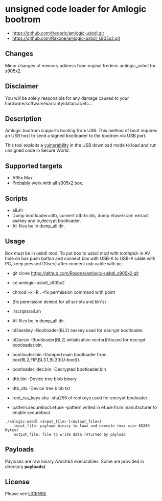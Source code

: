 # unsigned code loader for Amlogic bootrom

* https://github.com/frederic/amlogic-usbdl.git
* https://github.com/Raxone/amlogic-usbdl_s905x2.git

## Changes 
Minor changes of memory address from orginal frederic amlogic_usbdl for s905x2.

## Disclaimer
You will be solely responsible for any damage caused to your hardware/software/warranty/data/cat/etc...

## Description
Amlogic bootrom supports booting from USB. This method of boot requires an USB host to send a signed bootloader to the bootrom via USB port.

This tool exploits a [vulnerability](https://fredericb.info/2021/02/amlogic-usbdl-unsigned-code-loader-for-amlogic-bootrom.html) in the USB download mode to load and run unsigned code in Secure World.

## Supported targets
* A95x Max 
* Probably work with all s905x2 box.

## Scripts
* all.sh		
* Dump bootloader+dtb, convert dtb to dts, dump efuse/sram extract asekey and iv,decrypt bootloader.
* All files be in dump_all dir.


## Usage
Box must be in usbdl mod.
To put box to usbdl mod with toothpick in AV hole on box push button and connect box with USB-A to USB-A cable with PC, keep pressed (10sec) after connect usb cable with pc.

* git clone https://github.com/Raxone/amlogic-usbdl_s905x2.git

* cd amlogic-usbdl_s905x2

* chmod +x -R .    -fix permission command with point
* (fix permission denied for all scripts and bin's)
* ./scripts/all.sh        

* All files be in dump_all dir.
* bl2aeskey -Bootloader(BL2) aeskey used for decrypt bootloader.
* bl2aesiv  -Bootloader(BL2) initialization vector(IV)used for decrypt bootloader.bin.
* bootloader.bin -Dumped main bootloader from box(BL2,FIP,BL3.1,BL33(U-boot)).
* bootloader_dec.bin -Decrypted bootloader.bin
* dtb.bin  -Device tree blob binary 
* dtb_dts  -Device tree blob txt
* root_rsa_keys.sha -sha256 of rootkeys used for encrypt booloader.
* pattern.secureboot.efuse -pattern writed in efuse from manufacturer to enable secureboot



```
./amlogic-usbdl <input_file> [<output_file>]
	input_file: payload binary to load and execute (max size 65280 bytes)
	output_file: file to write data returned by payload
```

## Payloads
Payloads are raw binary AArch64 executables. Some are provided in directory **payloads/**.

## License
Please see [LICENSE](/LICENSE).
